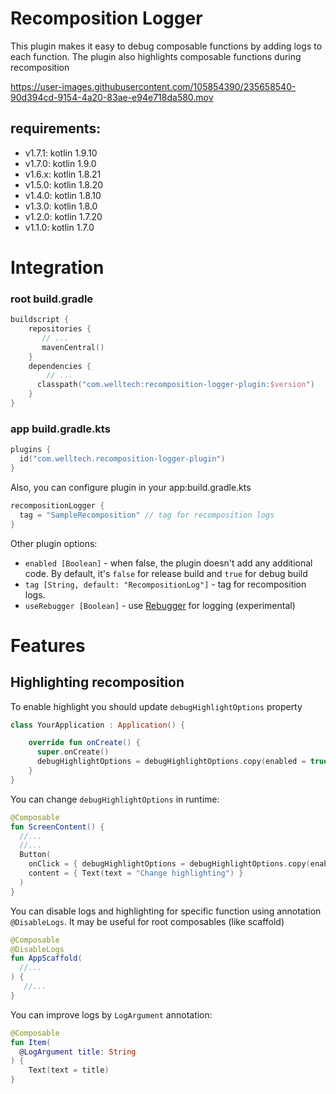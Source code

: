 # Recomposition Logger

This plugin makes it easy to debug composable functions by adding logs to each function.
The plugin also highlights composable functions during recomposition



https://user-images.githubusercontent.com/105854390/235658540-90d394cd-9154-4a20-83ae-e94e718da580.mov



## requirements:
- v1.7.1: kotlin 1.9.10
- v1.7.0: kotlin 1.9.0
- v1.6.x: kotlin 1.8.21
- v1.5.0: kotlin 1.8.20
- v1.4.0: kotlin 1.8.10
- v1.3.0: kotlin 1.8.0
- v1.2.0: kotlin 1.7.20
- v1.1.0: kotlin 1.7.0

# Integration
### root build.gradle
```kotlin
buildscript {
    repositories {
       // ...
       mavenCentral()  
    }
    dependencies {
        // ...
      classpath("com.welltech:recomposition-logger-plugin:$version")
    }
}
```

### app build.gradle.kts
```kotlin
plugins {
  id("com.welltech.recomposition-logger-plugin")
}
```

Also, you can configure plugin in your app:build.gradle.kts
```kotlin
recompositionLogger {
  tag = "SampleRecomposition" // tag for recomposition logs
}
```

Other plugin options:
- `enabled [Boolean]` - when false, the plugin doesn't add any additional code. By default, it's `false` for release build and `true` for debug build
- `tag [String, default: "RecompositionLog"]` - tag for recomposition logs.
- `useRebugger [Boolean]` - use [Rebugger](https://github.com/theapache64/rebugger) for logging (experimental)

# Features

## Highlighting recomposition

To enable highlight you should update `debugHighlightOptions` property

```kotlin
class YourApplication : Application() {

    override fun onCreate() {
      super.onCreate()
      debugHighlightOptions = debugHighlightOptions.copy(enabled = true)
    }
}
```

You can change `debugHighlightOptions` in runtime:
```kotlin
@Composable
fun ScreenContent() {
  //...
  //...
  Button(
    onClick = { debugHighlightOptions = debugHighlightOptions.copy(enabled = !debugHighlightOptions.enabled) },
    content = { Text(text = "Change highlighting") }
  )
}
```

You can disable logs and highlighting for specific function using annotation `@DisableLogs`.
It may be useful for root composables (like scaffold)
```kotlin
@Composable
@DisableLogs
fun AppScaffold(
  //...
) {
   //... 
}
```

You can improve logs by `LogArgument` annotation:
```kotlin
@Composable
fun Item(
  @LogArgument title: String
) {
    Text(text = title)
}
```


